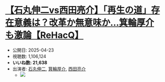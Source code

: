 # [【石丸伸二vs西田亮介】「再生の道」存在意義は？改革か無意味か…箕輪厚介も激論【ReHacQ】](https://www.youtube.com/watch?v=Lws5rbO6AYo)
-   公開日: 2025-04-23
-   視聴数: 1,106,124
-   **いいね数: 21,638**
-   出演者: [石丸伸二](/rehacq_fan/people/石丸伸二 "wikilink"), [箕輪厚介](/rehacq_fan/people/箕輪厚介 "wikilink"), [西田亮介](/rehacq_fan/people/西田亮介 "wikilink")
    - [![](https://img.youtube.com/vi/Lws5rbO6AYo/hqdefault.jpg)](https://www.youtube.com/watch?v=Lws5rbO6AYo)
